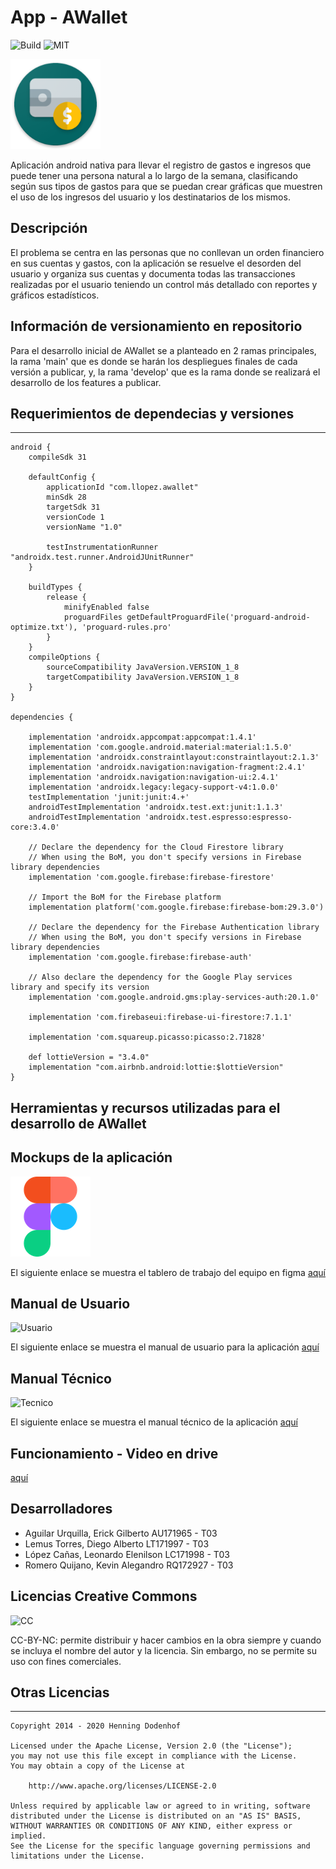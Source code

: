# App - AWallet #

![Build](https://travis-ci.org/laravel/framework.svg "Build Status")
![MIT](https://img.shields.io/packagist/l/laravel/framework "License")

![Logo](/documentacion/awallet_logo.png)

Aplicación android nativa para llevar el registro de gastos e ingresos que puede tener una
persona natural a lo largo de la semana, clasificando según sus tipos de gastos para que
se puedan crear gráficas que muestren el uso de los ingresos del usuario y los
destinatarios de los mismos.

## Descripción ##

El problema se centra en las personas que no conllevan un orden financiero en sus
cuentas y gastos, con la aplicación se resuelve el desorden del usuario y organiza sus
cuentas y documenta todas las transacciones realizadas por el usuario teniendo un
control más detallado con reportes y gráficos estadísticos.

## Información de versionamiento en repositorio ##
Para el desarrollo inicial de AWallet se a planteado en 2 ramas principales, la rama 'main' que es donde se harán los despliegues finales de cada versión a publicar, y, la rama 'develop' que es la rama donde se realizará el desarrollo de los features a publicar.

## Requerimientos de dependecias y versiones ##
------
```
android {
    compileSdk 31

    defaultConfig {
        applicationId "com.llopez.awallet"
        minSdk 28
        targetSdk 31
        versionCode 1
        versionName "1.0"

        testInstrumentationRunner "androidx.test.runner.AndroidJUnitRunner"
    }

    buildTypes {
        release {
            minifyEnabled false
            proguardFiles getDefaultProguardFile('proguard-android-optimize.txt'), 'proguard-rules.pro'
        }
    }
    compileOptions {
        sourceCompatibility JavaVersion.VERSION_1_8
        targetCompatibility JavaVersion.VERSION_1_8
    }
}

dependencies {

    implementation 'androidx.appcompat:appcompat:1.4.1'
    implementation 'com.google.android.material:material:1.5.0'
    implementation 'androidx.constraintlayout:constraintlayout:2.1.3'
    implementation 'androidx.navigation:navigation-fragment:2.4.1'
    implementation 'androidx.navigation:navigation-ui:2.4.1'
    implementation 'androidx.legacy:legacy-support-v4:1.0.0'
    testImplementation 'junit:junit:4.+'
    androidTestImplementation 'androidx.test.ext:junit:1.1.3'
    androidTestImplementation 'androidx.test.espresso:espresso-core:3.4.0'

    // Declare the dependency for the Cloud Firestore library
    // When using the BoM, you don't specify versions in Firebase library dependencies
    implementation 'com.google.firebase:firebase-firestore'

    // Import the BoM for the Firebase platform
    implementation platform('com.google.firebase:firebase-bom:29.3.0')

    // Declare the dependency for the Firebase Authentication library
    // When using the BoM, you don't specify versions in Firebase library dependencies
    implementation 'com.google.firebase:firebase-auth'

    // Also declare the dependency for the Google Play services library and specify its version
    implementation 'com.google.android.gms:play-services-auth:20.1.0'

    implementation 'com.firebaseui:firebase-ui-firestore:7.1.1'

    implementation 'com.squareup.picasso:picasso:2.71828'

    def lottieVersion = "3.4.0"
    implementation "com.airbnb.android:lottie:$lottieVersion"
}
```

## Herramientas y recursos utilizadas para el desarrollo de AWallet ##

## Mockups de la aplicación ##

![Figma](/documentacion/figma.png)

El siguiente enlace se muestra el tablero de trabajo del equipo en figma [aquí](https://www.figma.com/file/xuDpHcuVH9y9lEAsUU3w8h/DSM---App)

## Manual de Usuario ##

![Usuario](documentation/portada_manual.PNG "Manual de Usuario")

El siguiente enlace se muestra el manual de usuario para la aplicación [aquí]()

## Manual Técnico ##

![Tecnico](documentation/portada_tecnico.PNG "Manual de Técnico")

El siguiente enlace se muestra el manual técnico de la aplicación [aquí]()

## Funcionamiento - Video en drive ##

[aquí]()

## Desarrolladores ##

* Aguilar Urquilla, Erick Gilberto                      AU171965   -  T03
* Lemus Torres, Diego Alberto                           LT171997    -  T03
* López Cañas, Leonardo Elenilson                       LC171998    -  T03
* Romero Quijano, Kevin Alegandro                       RQ172927    -  T03

## Licencias Creative Commons ##

![CC](https://co.creativecommons.net/wp-content/uploads/sites/27/2008/02/by-nc.png "CC-BY-NC")

CC-BY-NC: permite distribuir y hacer cambios en la obra siempre y cuando se incluya el
nombre del autor y la licencia. Sin embargo, no se permite su uso con fines comerciales.

## Otras Licencias ##

-------

    Copyright 2014 - 2020 Henning Dodenhof

    Licensed under the Apache License, Version 2.0 (the "License");
    you may not use this file except in compliance with the License.
    You may obtain a copy of the License at

        http://www.apache.org/licenses/LICENSE-2.0

    Unless required by applicable law or agreed to in writing, software
    distributed under the License is distributed on an "AS IS" BASIS,
    WITHOUT WARRANTIES OR CONDITIONS OF ANY KIND, either express or implied.
    See the License for the specific language governing permissions and
    limitations under the License.
